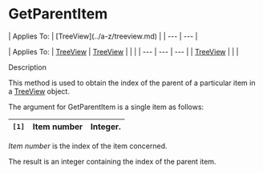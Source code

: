 




<h1 class="heading"><span class="name">GetParentItem</span></h1>
| Applies To: | [TreeView](../a-z/treeview.md) |
| --- | ---  |

| Applies To: | [TreeView](../a-z/treeview.md) | [TreeView](../a-z/treeview.md) |  |  |
| --- | --- | ---  |
| [TreeView](../a-z/treeview.md) |  |  |


Description


This method is used to obtain the index of the parent of a particular item in a [TreeView](../a-z/treeview.md) object.


The argument for GetParentItem is a single item as follows:

| `[1]` | Item number | Integer. |
| --- | --- | ---  |


*Item number* is the index of the item concerned.


The result is an integer containing the index of the parent item.



